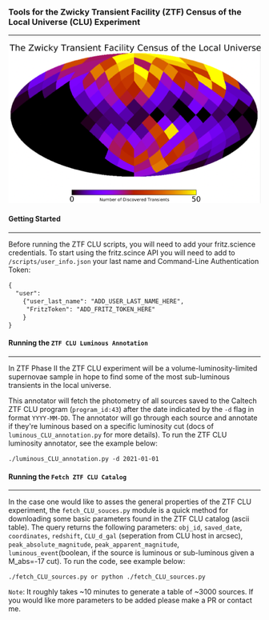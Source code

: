 ### Tools for the Zwicky Transient Facility (ZTF) Census of the Local Universe (CLU) Experiment
___


![Aitoff Projection of Discovered ZTF CLU Transients](https://github.com/AndyTza/andytza.github.io/blob/master/images/CLU_Map.png?raw=true)

#### Getting Started
____

Before running the ZTF CLU scripts, you will need to add your fritz.science credentials. To start using the
fritz.scince API you will need to add to `/scripts/user_info.json` your last name and Command-Line Authentication Token:

```
{
  "user":
    {"user_last_name": "ADD_USER_LAST_NAME_HERE",
     "FritzToken": "ADD_FRITZ_TOKEN_HERE"
    }
}
```

#### Running the `ZTF CLU Luminous Annotation`
____
In ZTF Phase II the ZTF CLU experiment will be a volume-luminosity-limited supernovae sample in hope to find some of the most sub-luminous transients in the local universe.

This annotator will fetch the photometry of all sources saved to the Caltech ZTF CLU program (`program_id:43`) after the date indicated by the `-d` flag in format `YYYY-MM-DD`. The annotator will go through each source and annotate if they're luminous based on a specific luminosity cut (docs of `luminous_CLU_annotation.py` for more details). To run the ZTF CLU luminosity annotator, see the example below:

```
./luminous_CLU_annotation.py -d 2021-01-01
```

#### Running the `Fetch ZTF CLU Catalog`
___
In the case one would like to asses the general properties of the ZTF CLU experiment, the `fetch_CLU_souces.py` module is a quick method for downloading some basic parameters found in the ZTF CLU catalog (ascii table). The query returns the following parameters: `obj_id`, `saved_date`, `coordinates`, `redshift`, `CLU_d_gal` (seperation from CLU host in arcsec), `peak_absolute_magnitude`, `peak_apparent_magnitude`, `luminous_event`(boolean, if the source is luminous or sub-luminous given a M_abs=-17 cut). To run the code, see example below:

```
./fetch_CLU_sources.py or python ./fetch_CLU_sources.py
```
`Note`: It roughly takes ~10 minutes to generate a table of ~3000 sources. If you would like more parameters to be added please make a PR or contact me.
